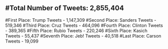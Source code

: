 #Total Number of Tweets: 2,855,404 
---
#First Place: Trump Tweets - 1,147,309
#Second Place: Sanders Tweets - 519,346
#Third Place: Cruz Tweets - 464,096
#Fourth Place: Clinton Tweets - 389,365
#Fifth Place: Rubio Tweets - 220,246
#Sixth Place: Kasich Tweets - 55,437
#Seventh Place: Jeb! Tweets - 40,518
#Last Place: Carson Tweets - 19,099
